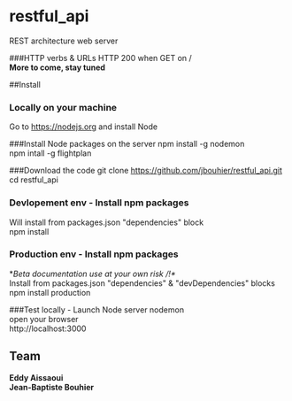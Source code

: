 # restful_api
REST architecture web server

###HTTP verbs & URLs
HTTP 200 when GET on /  
**More to come, stay tuned**  

##Install

### Locally on your machine
Go to https://nodejs.org and install Node

###Install Node packages on the server
npm install -g nodemon  
npm intall -g flightplan  

###Download the code
git clone https://github.com/jbouhier/restful_api.git  
cd restful_api  

### Devlopement env - Install npm packages  
Will install from packages.json "dependencies" block  
npm install  

### Production env - Install npm packages  
**Beta documentation use at your own risk /!\**  
Install from packages.json "dependencies" & "devDependencies" blocks  
npm install production  


###Test locally - Launch Node server
nodemon  
open your browser  
http://localhost:3000  

Team
----
**Eddy Aissaoui**  
**Jean-Baptiste Bouhier**
